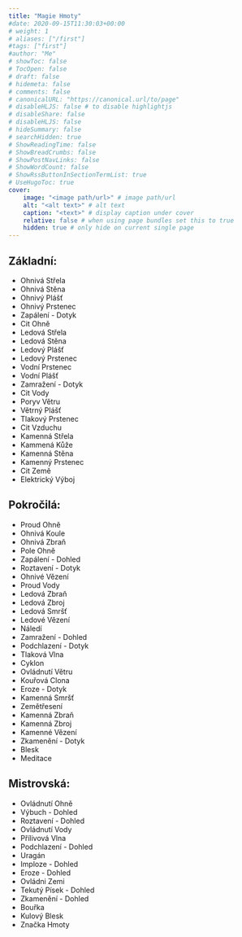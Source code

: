 ```yaml
---
title: "Magie Hmoty"
#date: 2020-09-15T11:30:03+00:00
# weight: 1
# aliases: ["/first"]
#tags: ["first"]
#author: "Me"
# showToc: false
# TocOpen: false
# draft: false
# hidemeta: false
# comments: false
# canonicalURL: "https://canonical.url/to/page"
# disableHLJS: false # to disable highlightjs
# disableShare: false
# disableHLJS: false
# hideSummary: false
# searchHidden: true
# ShowReadingTime: false
# ShowBreadCrumbs: false
# ShowPostNavLinks: false
# ShowWordCount: false
# ShowRssButtonInSectionTermList: true
# UseHugoToc: true
cover:
    image: "<image path/url>" # image path/url
    alt: "<alt text>" # alt text
    caption: "<text>" # display caption under cover
    relative: false # when using page bundles set this to true
    hidden: true # only hide on current single page
---
```



## Základní:
* Ohnivá Střela
* Ohnivá Stěna
* Ohnivý Plášť
* Ohnivý Prstenec
* Zapálení - Dotyk
* Cit Ohně
* Ledová Střela
* Ledová Stěna
* Ledový Plášť
* Ledový Prstenec
* Vodní Prstenec
* Vodní Plášť
* Zamražení - Dotyk
* Cit Vody
* Poryv Větru
* Větrný Plášť
* Tlakový Prstenec
* Cit Vzduchu
* Kamenná Střela
* Kammená Kůže
* Kamenná Stěna
* Kamenný Prstenec
* Cit Země
* Elektrický Výboj
## Pokročilá:
* Proud Ohně
* Ohnivá Koule
* Ohnivá Zbraň
* Pole Ohně
* Zapálení - Dohled
* Roztavení - Dotyk
* Ohnivé Vězení
* Proud Vody
* Ledová Zbraň
* Ledová Zbroj
* Ledová Smršť
* Ledové Vězení
* Náledí
* Zamražení - Dohled
* Podchlazení - Dotyk
* Tlaková Vlna
* Cyklon
* Ovládnutí Větru
* Kouřová Clona
* Eroze - Dotyk
* Kamenná Smršť
* Zemětřesení
* Kamenná Zbraň
* Kamenná Zbroj
* Kamenné Vězení
* Zkamenění - Dotyk
* Blesk
* Meditace
## Mistrovská:
* Ovládnutí Ohně
* Výbuch - Dohled
* Roztavení - Dohled
* Ovládnutí Vody
* Přílivová Vlna
* Podchlazení - Dohled
* Uragán
* Imploze - Dohled
* Eroze - Dohled
* Ovládni Zemi
* Tekutý Písek - Dohled
* Zkamenění - Dohled
* Bouřka
* Kulový Blesk
* Značka Hmoty